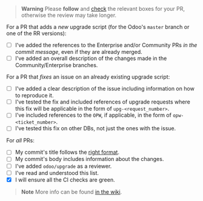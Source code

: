 > **Warning** Please **follow** and [check](https://docs.github.com/en/issues/tracking-your-work-with-issues/about-task-lists#creating-task-lists) the relevant boxes for your PR, otherwise the review may take longer.

For a PR that adds a _new_ upgrade script (for the Odoo's `master` branch or one of the RR versions):
- [ ] I've added the references to the Enterprise and/or Community PRs *in the commit message*, even if they are already merged.
- [ ] I've added an overall description of the changes made in the Community/Enterprise branches.

For a PR that _fixes_ an issue on an already existing upgrade script:
- [ ] I've added a clear description of the issue including information on how to reproduce it.
- [ ] I've tested the fix and included references of upgrade requests where this fix will be applicable in the form of `upg-<request_number>`.
- [ ] I've included references to the `OPW`, if applicable, in the form of `opw-<ticket_number>`.
- [ ] I've tested this fix on other DBs, not just the ones with the issue.

For _all_ PRs:
- [ ] My commit's title follows the [right format](https://github.com/odoo/upgrade/wiki/commit-message).
- [ ] My commit's body includes information about the changes.
- [ ] I've added `odoo/upgrade` as a reviewer.
- [ ] I've read and understood this list.
- [x] I will ensure all the CI checks are green.

> **Note** More info can be found [in the wiki](https://github.com/odoo/upgrade/wiki/How-To).
